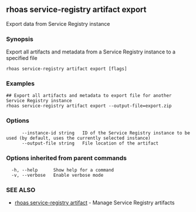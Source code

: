 ## rhoas service-registry artifact export

Export data from Service Registry instance

### Synopsis

Export all artifacts and metadata from a Service Registry instance to a specified file


```
rhoas service-registry artifact export [flags]
```

### Examples

```
## Export all artifacts and metadata to export file for another Service Registry instance
rhoas service-registry artifact export --output-file=export.zip

```

### Options

```
      --instance-id string   ID of the Service Registry instance to be used (by default, uses the currently selected instance)
      --output-file string   File location of the artifact
```

### Options inherited from parent commands

```
  -h, --help      Show help for a command
  -v, --verbose   Enable verbose mode
```

### SEE ALSO

* [rhoas service-registry artifact](rhoas_service-registry_artifact.md)	 - Manage Service Registry artifacts

